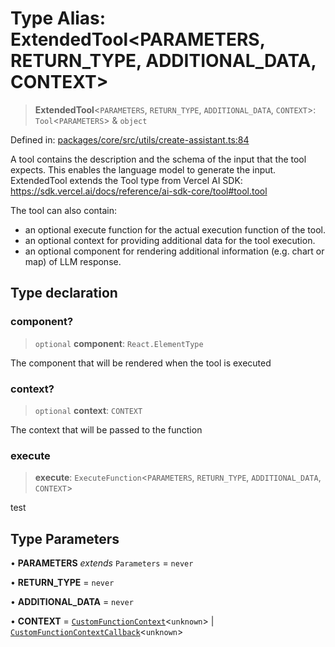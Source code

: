 # Type Alias: ExtendedTool\<PARAMETERS, RETURN_TYPE, ADDITIONAL_DATA, CONTEXT\>

> **ExtendedTool**\<`PARAMETERS`, `RETURN_TYPE`, `ADDITIONAL_DATA`, `CONTEXT`\>: `Tool`\<`PARAMETERS`\> & `object`

Defined in: [packages/core/src/utils/create-assistant.ts:84](https://github.com/GeoDaCenter/openassistant/blob/522ecb744b2b3ea1ecebec02c21c19736abe51ae/packages/core/src/utils/create-assistant.ts#L84)

A tool contains the description and the schema of the input that the tool expects.
This enables the language model to generate the input.
ExtendedTool extends the Tool type from Vercel AI SDK: https://sdk.vercel.ai/docs/reference/ai-sdk-core/tool#tool.tool

The tool can also contain:
- an optional execute function for the actual execution function of the tool.
- an optional context for providing additional data for the tool execution.
- an optional component for rendering additional information (e.g. chart or map) of LLM response.

## Type declaration

### component?

> `optional` **component**: `React.ElementType`

The component that will be rendered when the tool is executed

### context?

> `optional` **context**: `CONTEXT`

The context that will be passed to the function

### execute

> **execute**: `ExecuteFunction`\<`PARAMETERS`, `RETURN_TYPE`, `ADDITIONAL_DATA`, `CONTEXT`\>

test

## Type Parameters

• **PARAMETERS** *extends* `Parameters` = `never`

• **RETURN_TYPE** = `never`

• **ADDITIONAL_DATA** = `never`

• **CONTEXT** = [`CustomFunctionContext`](CustomFunctionContext.md)\<`unknown`\> \| [`CustomFunctionContextCallback`](CustomFunctionContextCallback.md)\<`unknown`\>
